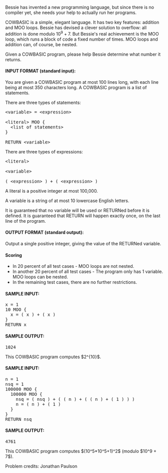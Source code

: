 Bessie has invented a new programming language, but since there is no compiler
yet, she needs your help to actually run her programs. 

COWBASIC is a simple, elegant language. It has two key features: addition and
MOO loops. Bessie has devised a clever solution to overflow: all addition is
done modulo $10^9+7$. But Bessie's real achievement is the MOO loop, which runs
a block of code a fixed number of times. MOO loops and addition can, of course,
be nested.

Given a COWBASIC program, please help Bessie determine what number it returns.

<div class='prob-in-spec'><h4>INPUT FORMAT (standard input):</h4>
You are given a COWBASIC program at most 100 lines long, with each line being at
most 350 characters long. A COWBASIC program is a list of statements.

There are three types of statements:
<pre>
&lt;variable&gt; = &lt;expression&gt;

&lt;literal&gt; MOO {
  &lt;list of statements&gt;
}

RETURN &lt;variable&gt;
</pre>

There are three types of expressions:
<pre>
&lt;literal&gt;

&lt;variable&gt;

( &lt;expression&gt; ) + ( &lt;expression&gt; )
</pre>

A literal is a positive integer at most 100,000.

A variable is a string of at most 10 lowercase English letters.

It is guaranteed that no variable will be used or RETURNed before it is defined.
It is guaranteed that RETURN will happen exactly once, on the last line of the
program.
</div>

<div class='prob-out-spec'><h4>OUTPUT FORMAT (standard output):</h4>
Output a single positive integer, giving the value of the RETURNed variable.
</div>

<div class='prob-section'><h4>Scoring</h4>
<ul><li>
In 20 percent of all test cases - MOO loops are not nested.
</li><li>
In another 20 percent of all test cases - The program only has 1 variable. MOO
loops can be nested.
</li><li>
In the remaining test cases, there are no further restrictions.
</li></ul>
</div>

<h4>SAMPLE INPUT:</h4><pre class='in'>
x = 1
10 MOO {
  x = ( x ) + ( x )
}
RETURN x
</pre><h4>SAMPLE OUTPUT:</h4> <pre class='out'>
1024
</pre>
This COWBASIC program computes $2^{10}$.
<h4>SAMPLE INPUT:</h4><pre class='in'>
n = 1
nsq = 1
100000 MOO {
  100000 MOO {
    nsq = ( nsq ) + ( ( n ) + ( ( n ) + ( 1 ) ) )
    n = ( n ) + ( 1 )
  }
}
RETURN nsq
</pre><h4>SAMPLE OUTPUT:</h4> <pre class='out'>
4761
</pre>
This COWBASIC program computes $(10^5*10^5+1)^2$ (modulo $10^9 + 7$).

Problem credits: Jonathan Paulson